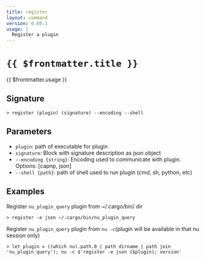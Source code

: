 ```yaml
---
title: register
layout: command
version: 0.60.1
usage: |
  Register a plugin
---
```


# `{{ $frontmatter.title }}`

<div style='white-space: pre-wrap;'>{{ $frontmatter.usage }}</div>

## Signature

```> register (plugin) (signature) --encoding --shell```

## Parameters

 -  `plugin`: path of executable for plugin
 -  `signature`: Block with signature description as json object
 -  `--encoding {string}`: Encoding used to communicate with plugin. Options: [capnp, json]
 -  `--shell {path}`: path of shell used to run plugin (cmd, sh, python, etc)

## Examples

Register `nu_plugin_query` plugin from ~/.cargo/bin/ dir
```shell
> register -e json ~/.cargo/bin/nu_plugin_query
```

Register `nu_plugin_query` plugin from `nu -c`(plugin will be available in that nu session only)
```shell
> let plugin = ((which nu).path.0 | path dirname | path join 'nu_plugin_query'); nu -c $'register -e json ($plugin); version'
```
